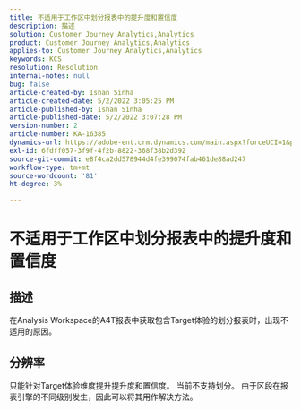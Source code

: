 ```yaml
---
title: 不适用于工作区中划分报表中的提升度和置信度
description: 描述
solution: Customer Journey Analytics,Analytics
product: Customer Journey Analytics,Analytics
applies-to: Customer Journey Analytics,Analytics
keywords: KCS
resolution: Resolution
internal-notes: null
bug: false
article-created-by: Ishan Sinha
article-created-date: 5/2/2022 3:05:25 PM
article-published-by: Ishan Sinha
article-published-date: 5/2/2022 3:07:28 PM
version-number: 2
article-number: KA-16385
dynamics-url: https://adobe-ent.crm.dynamics.com/main.aspx?forceUCI=1&pagetype=entityrecord&etn=knowledgearticle&id=5a3c4e4a-29ca-ec11-a7b5-6045bd00dca1
exl-id: 6fdff057-3f9f-4f2b-8822-368f38b2d392
source-git-commit: e8f4ca2dd578944d4fe399074fab461de88ad247
workflow-type: tm+mt
source-wordcount: '81'
ht-degree: 3%

---
```


# 不适用于工作区中划分报表中的提升度和置信度

## 描述


在Analysis Workspace的A4T报表中获取包含Target体验的划分报表时，出现不适用的原因。


## 分辨率


只能针对Target体验维度提升提升度和置信度。 当前不支持划分。 由于区段在报表引擎的不同级别发生，因此可以将其用作解决方法。
